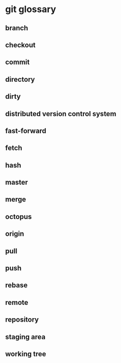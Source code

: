 # git glossary

## branch
## checkout
## commit
## directory
## dirty
## distributed version control system
## fast-forward
## fetch
## hash
## master
## merge
## octopus
## origin
## pull
## push
## rebase
## remote
## repository
## staging area
## working tree
